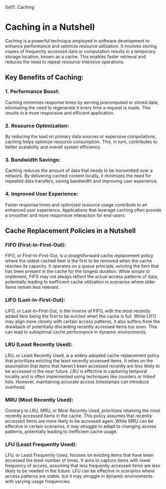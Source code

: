 0x01. Caching

# Caching in a Nutshell

Caching is a powerful technique employed in software development to enhance performance and optimize resource utilization. It involves storing copies of frequently accessed data or computation results in a temporary storage location, known as a cache. This enables faster retrieval and reduces the need to repeat resource-intensive operations.

## Key Benefits of Caching:

### 1. **Performance Boost:**
   Caching minimizes response times by serving precomputed or stored data, eliminating the need to regenerate it every time a request is made. This results in a more responsive and efficient application.

### 2. **Resource Optimization:**
   By reducing the load on primary data sources or expensive computations, caching helps optimize resource consumption. This, in turn, contributes to better scalability and overall system efficiency.

### 3. **Bandwidth Savings:**
   Caching reduces the amount of data that needs to be transmitted over a network. By delivering cached content locally, it minimizes the need for repeated data transfers, saving bandwidth and improving user experience.

### 4. **Improved User Experience:**
   Faster response times and optimized resource usage contribute to an enhanced user experience. Applications that leverage caching often provide a smoother and more responsive interaction for end-users.

## Cache Replacement Policies in a Nutshell

### FIFO (First-In-First-Out):
FIFO, or First-In-First-Out, is a straightforward cache replacement policy where the oldest cached item is the first to be removed when the cache reaches its capacity. It operates on a queue principle, evicting the item that has been present in the cache for the longest duration. While simple to implement, FIFO may not always reflect the actual access patterns of data, potentially leading to inefficient cache utilization in scenarios where older items remain less relevant.

### LIFO (Last-In-First-Out):
LIFO, or Last-In-First-Out, is the inverse of FIFO, with the most recently added item being the first to be evicted when the cache is full. While LIFO may align more closely with certain access patterns, it also suffers from the drawback of potentially discarding recently accessed items too soon. This can lead to suboptimal cache performance in dynamic environments.

### LRU (Least Recently Used):
LRU, or Least Recently Used, is a widely adopted cache replacement policy that prioritizes evicting the least recently accessed items. It relies on the assumption that items that haven't been accessed recently are less likely to be accessed in the near future. LRU is effective in capturing temporal locality and is often implemented using techniques like counters or linked lists. However, maintaining accurate access timestamps can introduce overhead.

### MRU (Most Recently Used):
Contrary to LRU, MRU, or Most Recently Used, prioritizes retaining the most recently accessed items in the cache. This policy assumes that recently accessed items are more likely to be accessed again. While MRU can be effective in certain scenarios, it may struggle to adapt to changing access patterns, potentially leading to inefficient cache usage.

### LFU (Least Frequently Used):
LFU, or Least Frequently Used, focuses on evicting items that have been accessed the least number of times. It aims to capture items with lower frequency of access, assuming that less frequently accessed items are less likely to be needed in the future. LFU can be effective in scenarios where access patterns are stable, but it may struggle in dynamic environments with varying usage frequencies.

